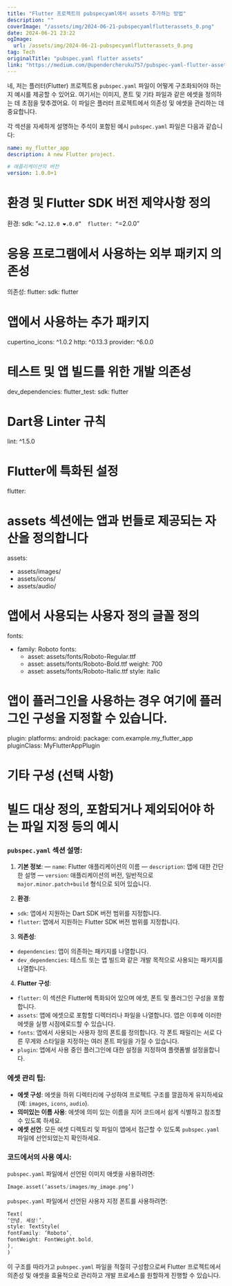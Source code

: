 ```yaml
---
title: "Flutter 프로젝트의 pubspecyaml에서 assets 추가하는 방법"
description: ""
coverImage: "/assets/img/2024-06-21-pubspecyamlflutterassets_0.png"
date: 2024-06-21 23:22
ogImage: 
  url: /assets/img/2024-06-21-pubspecyamlflutterassets_0.png
tag: Tech
originalTitle: "pubspec.yaml flutter assets"
link: "https://medium.com/@upendercheruku757/pubspec-yaml-flutter-assets-4d021bc3ff94"
---
```



네, 저는 플러터(Flutter) 프로젝트용 `pubspec.yaml` 파일이 어떻게 구조화되어야 하는지 예시를 제공할 수 있어요. 여기서는 이미지, 폰트 및 기타 파일과 같은 에셋을 정의하는 데 초점을 맞추겠어요. 이 파일은 플러터 프로젝트에서 의존성 및 에셋을 관리하는 데 중요합니다.

각 섹션을 자세하게 설명하는 주석이 포함된 예시 `pubspec.yaml` 파일은 다음과 같습니다:

```yaml
name: my_flutter_app
description: A new Flutter project.

# 애플리케이션의 버전
version: 1.0.0+1
```

<div class="content-ad"></div>

# 환경 및 Flutter SDK 버전 제약사항 정의
환경:
  sdk: “`=2.12.0 ❤.0.0” 
  flutter: “`=2.0.0”

# 응용 프로그램에서 사용하는 외부 패키지 의존성
의존성:
  flutter:
    sdk: flutter

# 앱에서 사용하는 추가 패키지
cupertino_icons: ^1.0.2
http: ^0.13.3
provider: ^6.0.0

# 테스트 및 앱 빌드를 위한 개발 의존성
dev_dependencies:
  flutter_test:
    sdk: flutter

<div class="content-ad"></div>

# Dart용 Linter 규칙
lint: ^1.5.0

# Flutter에 특화된 설정
flutter:

# assets 섹션에는 앱과 번들로 제공되는 자산을 정의합니다
assets:
- assets/images/
- assets/icons/
- assets/audio/

# 앱에서 사용되는 사용자 정의 글꼴 정의
fonts:
- family: Roboto
  fonts:
    - asset: assets/fonts/Roboto-Regular.ttf
    - asset: assets/fonts/Roboto-Bold.ttf
      weight: 700
    - asset: assets/fonts/Roboto-Italic.ttf
      style: italic

<div class="content-ad"></div>

# 앱이 플러그인을 사용하는 경우 여기에 플러그인 구성을 지정할 수 있습니다.
plugin:
platforms:
android:
package: com.example.my_flutter_app
pluginClass: MyFlutterAppPlugin

# 기타 구성 (선택 사항)
# 빌드 대상 정의, 포함되거나 제외되어야 하는 파일 지정 등의 예시


### `pubspec.yaml` 섹션 설명:

1. **기본 정보**:
— `name`: Flutter 애플리케이션의 이름
— `description`: 앱에 대한 간단한 설명
— `version`: 애플리케이션의 버전, 일반적으로 `major.minor.patch+build` 형식으로 되어 있습니다.

<div class="content-ad"></div>

2. **환경**:
- `sdk`: 앱에서 지원하는 Dart SDK 버전 범위를 지정합니다.
- `flutter`: 앱에서 지원하는 Flutter SDK 버전 범위를 지정합니다.

3. **의존성**:
- `dependencies`: 앱이 의존하는 패키지를 나열합니다.
- `dev_dependencies`: 테스트 또는 앱 빌드와 같은 개발 목적으로 사용되는 패키지를 나열합니다.

4. **Flutter 구성**:
- `flutter`: 이 섹션은 Flutter에 특화되어 있으며 에셋, 폰트 및 플러그인 구성을 포함합니다.
- `assets`: 앱에 에셋으로 포함할 디렉터리나 파일을 나열합니다. 앱은 이후에 이러한 에셋을 실행 시점에로드할 수 있습니다.
- `fonts`: 앱에서 사용되는 사용자 정의 폰트를 정의합니다. 각 폰트 패밀리는 서로 다른 무게와 스타일을 지정하는 여러 폰트 파일을 가질 수 있습니다.
- `plugin`: 앱에서 사용 중인 플러그인에 대한 설정을 지정하여 플랫폼별 설정을합니다.

### 에셋 관리 팁:
- **에셋 구성**: 에셋을 하위 디렉터리에 구성하여 프로젝트 구조를 깔끔하게 유지하세요 (예: `images`, `icons`, `audio`).
- **의미있는 이름 사용**: 에셋에 의미 있는 이름을 지어 코드에서 쉽게 식별하고 참조할 수 있도록 하세요.
- **에셋 선언**: 모든 에셋 디렉토리 및 파일이 앱에서 접근할 수 있도록 `pubspec.yaml` 파일에 선언되었는지 확인하세요.

<div class="content-ad"></div>

### 코드에서의 사용 예시:
`pubspec.yaml` 파일에서 선언된 이미지 애셋을 사용하려면:
```dart
Image.asset(‘assets/images/my_image.png’)
```

`pubspec.yaml` 파일에서 선언된 사용자 지정 폰트를 사용하려면:
```dart
Text(
‘안녕, 세상!’,
style: TextStyle(
fontFamily: ‘Roboto’,
fontWeight: FontWeight.bold,
),
)
```

이 구조를 따라가고 `pubspec.yaml` 파일을 적절히 구성함으로써 Flutter 프로젝트에서 의존성 및 애셋을 효율적으로 관리하고 개발 프로세스를 원할하게 진행할 수 있습니다.